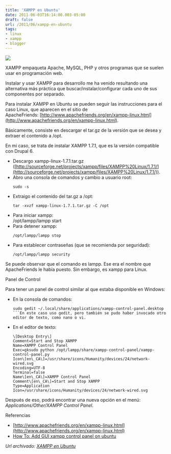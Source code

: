 ```yaml
---
title: 'XAMPP en Ubuntu'
date: 2011-06-03T16:14:00.003-05:00
draft: false
url: /2011/06/xampp-en-ubuntu
tags: 
- linux
- xampp
- blogger
---
```


[![](http://4.bp.blogspot.com/-3YKFAHdviag/S1CjewJ-MVI/AAAAAAAAAMg/JTfeebYypaI/s200/20-xampp-logo-trio.jpg)](http://4.bp.blogspot.com/-3YKFAHdviag/S1CjewJ-MVI/AAAAAAAAAMg/JTfeebYypaI/s1600/20-xampp-logo-trio.jpg)

XAMPP empaqueta Apache, MySQL, PHP y otros programas que se suelen usar en programación web.  
  
Instalar y usar XAMPP para desarrollo me ha venido resultando una alternativa más práctica que buscar/instalar/configurar cada uno de sus componentes por separado.  
  
Para instalar XAMPP en Ubuntu se pueden seguir las instrucciones para el caso Linux, que aparecen en el sitio de ApacheFriends: [http://www.apachefriends.org/en/xampp-linux.html](http://www.apachefriends.org/en/xampp-linux.html).  
  
Básicamente, consiste en descargar el tar.gz de la versión que se desea y extraer el contenido a /opt.  
  
En mi caso, se trata de instalar XAMPP 1.7.1, que es la versión compatible con Drupal 6.  

*   Descargo xampp-linux-1.7.1.tar.gz ([http://sourceforge.net/projects/xampp/files/XAMPP%20Linux/1.7.1/](http://sourceforge.net/projects/xampp/files/XAMPP%20Linux/1.7.1/)).
*   Abro una consola de comandos y cambio a usuario root:  
    ```
    sudo -s
    ```
*   Extraigo el contenido del tar.gz a /opt:  
    ```
    tar -xvzf xampp-linux-1.7.1.tar.gz -C /opt
    ```
*   Para iniciar xampp:  
    /opt/lampp/lampp start
*   Para detener xampp:  
    ```
    /opt/lampp/lampp stop
    ```
*   Para establecer contraseñas (que se recomienda por seguridad):  
    ```
    /opt/lampp/lampp security
    ```

Se puede observar que el comando es lampp. Ese era el nombre que ApacheFriends le había puesto. Sin embargo, es xampp para Linux.

  

Panel de Control

Para tener un panel de control similar al que estaba disponible en Windows:

*   En la consola de comandos:  
    ```
    sudo gedit ~/.local/share/applications/xampp-control-panel.desktop
    ```En este caso uso gedit, pero también se pudo haber invocado otro editor de texto, como nano o vi.
*   En el editor de texto:  
      
    ```
    \[Desktop Entry\]  
    Comment=Start and Stop XAMPP  
    Name=XAMPP Control Panel  
    Exec=gksudo python /opt/lampp/share/xampp-control-panel/xampp-control-panel.py  
    Icon\[en\_CA\]=/usr/share/icons/Humanity/devices/24/network-wired.svg  
    Encoding=UTF-8  
    Terminal=false  
    Name\[en\_CA\]=XAMPP Control Panel  
    Comment\[en\_CA\]=Start and Stop XAMPP  
    Type=Application  
    Icon=/usr/share/icons/Humanity/devices/24/network-wired.svg  
    
    ```

  
Después de eso, podrá encontrar una nueva opción en el menú: _Applications/Other/XAMPP Control Panel_.

  

Referencias  

*   [http://www.apachefriends.org/en/xampp-linux.html](http://www.apachefriends.org/en/xampp-linux.html)
*   [How To: Add GUI xampp control panel on ubuntu](http://freshtutorial.com/add-gui-xampp-control-panel-ubuntu/)

_*Url archivado: [XAMPP en Ubuntu](https://akcdev.blogspot.com/2011/06/xampp-en-ubuntu.html)*_
